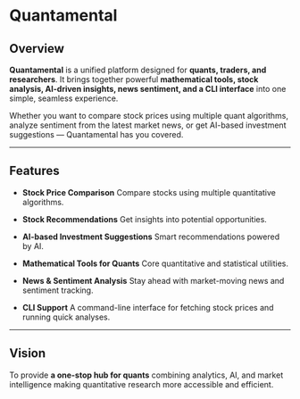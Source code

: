 # Quantamental

## Overview

**Quantamental** is a unified platform designed for **quants, traders, and researchers**.
It brings together powerful **mathematical tools, stock analysis, AI-driven insights, news sentiment, and a CLI interface** into one simple, seamless experience.

Whether you want to compare stock prices using multiple quant algorithms, analyze sentiment from the latest market news, or get AI-based investment suggestions — Quantamental has you covered.

---

## Features

* **Stock Price Comparison**
  Compare stocks using multiple quantitative algorithms.

* **Stock Recommendations**
  Get insights into potential opportunities.

* **AI-based Investment Suggestions**
  Smart recommendations powered by AI.

* **Mathematical Tools for Quants**
  Core quantitative and statistical utilities.

* **News & Sentiment Analysis**
  Stay ahead with market-moving news and sentiment tracking.

* **CLI Support**
  A command-line interface for fetching stock prices and running quick analyses.

---

## Vision

To provide **a one-stop hub for quants** combining analytics, AI, and market intelligence making quantitative research more accessible and efficient.
